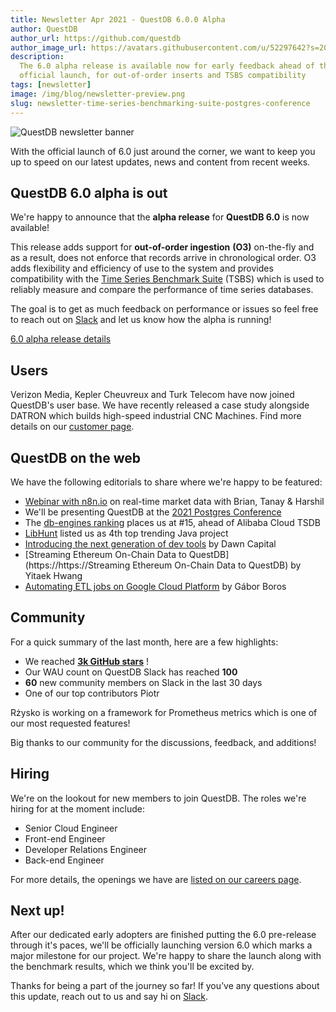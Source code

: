 ```yaml
---
title: Newsletter Apr 2021 - QuestDB 6.0.0 Alpha
author: QuestDB
author_url: https://github.com/questdb
author_image_url: https://avatars.githubusercontent.com/u/52297642?s=200&v=4
description:
  The 6.0 alpha release is available now for early feedback ahead of the
  official launch, for out-of-order inserts and TSBS compatibility
tags: [newsletter]
image: /img/blog/newsletter-preview.png
slug: newsletter-time-series-benchmarking-suite-postgres-conference
---
```


![QuestDB newsletter banner](/img/blog/newsletter.png)

With the official launch of 6.0 just around the corner, we want to keep you up
to speed on our latest updates, news and content from recent weeks.

## QuestDB 6.0 alpha is out

We're happy to announce that the **alpha release** for **QuestDB 6.0** is now
available!

This release adds support for **out-of-order ingestion** **(O3)** on-the-fly and
as a result, does not enforce that records arrive in chronological order. O3
adds flexibility and efficiency of use to the system and provides compatibility
with the [Time Series Benchmark Suite](https://github.com/timescale/tsbs) (TSBS)
which is used to reliably measure and compare the performance of time series
databases.

The goal is to get as much feedback on performance or issues so feel free to
reach out on [Slack](https://slack.questdb.io/) and let us know how the alpha is
running!

[6.0 alpha release details](/blog/2021/04/20/questdb-release-6-0-alpha)

## Users

Verizon Media, Kepler Cheuvreux and Turk Telecom have now joined QuestDB's user
base. We have recently released a case study alongside DATRON which builds
high-speed industrial CNC Machines. Find more details on our
[customer page](/customers/).

## QuestDB on the web

We have the following editorials to share where we're happy to be featured:

- [Webinar with n8n.io](https://www.youtube.com/watch?v=gYc9-NRz75E) on
  real-time market data with Brian, Tanay & Harshil
- We'll be presenting QuestDB at the
  [2021 Postgres Conference](https://postgresconf.org/conferences/2021_Postgres_Conference_Webinars/program/proposals/sql-for-time-series-using-questdb)
- The [db-engines ranking](https://db-engines.com/en/ranking/time+series+dbms)
  places us at #15, ahead of Alibaba Cloud TSDB
- [LibHunt](https://www.libhunt.com/l/java/trending) listed us as 4th top
  trending Java project
- [Introducing the next generation of dev tools](https://medium.com/dawn-capital/introducing-the-next-generation-of-dev-tools-f9d38389fe8a)
  by Dawn Capital
- [Streaming Ethereum On-Chain Data to QuestDB](https://https://Streaming
  Ethereum On-Chain Data to QuestDB) by Yitaek Hwang
- [Automating ETL jobs on Google Cloud Platform](https://dev.to/gaborboros/automating-etl-jobs-on-time-series-data-with-questdb-on-google-cloud-platform-1j8k)
  by Gábor Boros

## Community

For a quick summary of the last month, here are a few highlights:

- We reached
  **[3k GitHub stars](https://www.linkedin.com/feed/update/urn:li:activity:6785562327639977984/)**
  !
- Our WAU count on QuestDB Slack has reached **100**
- **60** new community members on Slack in the last 30 days
- One of our top contributors Piotr

Rżysko is working on a framework for Prometheus metrics which is one of our most
requested features!

Big thanks to our community for the discussions, feedback, and additions!

## Hiring

We're on the lookout for new members to join QuestDB. The roles we're hiring for
at the moment include:

- Senior Cloud Engineer
- Front-end Engineer
- Developer Relations Engineer
- Back-end Engineer

For more details, the openings we have are
[listed on our careers page](/careers/).

## Next up!

After our dedicated early adopters are finished putting the 6.0 pre-release
through it's paces, we'll be officially launching version 6.0 which marks a
major milestone for our project. We're happy to share the launch along with the
benchmark results, which we think you'll be excited by.

Thanks for being a part of the journey so far! If you’ve any questions about
this update, reach out to us and say hi on [Slack]({@slackUrl@}).
